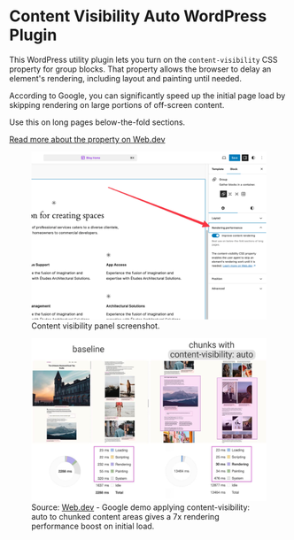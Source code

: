 # Content Visibility Auto WordPress Plugin

This WordPress utility plugin lets you turn on the `content-visibility` CSS property for group blocks. That property allows the browser to delay an element's rendering, including layout and painting until needed.

According to Google, you can significantly speed up the initial page load by skipping rendering on large portions of off-screen content.

Use this on long pages below-the-fold sections.

[Read more about the property on Web.dev](https://web.dev/articles/content-visibility)

<figure>
    <img src="assets/screenshot-1.png" alt="Content visibility panel screenshot" />
    <figcaption>Content visibility panel screenshot.</figcaption>
</figure>

<figure>
    <img src="assets/google-demo-content-visibility-auto.jpg" alt="Google demo of the content-visibility CSS property page speed benefits." />
    <figcaption>Source: <a href="https://web.dev/articles/content-visibility">Web.dev</a> - Google demo applying content-visibility: auto to chunked content areas gives a 7x rendering performance boost on initial load.</figcaption>
</figure>
